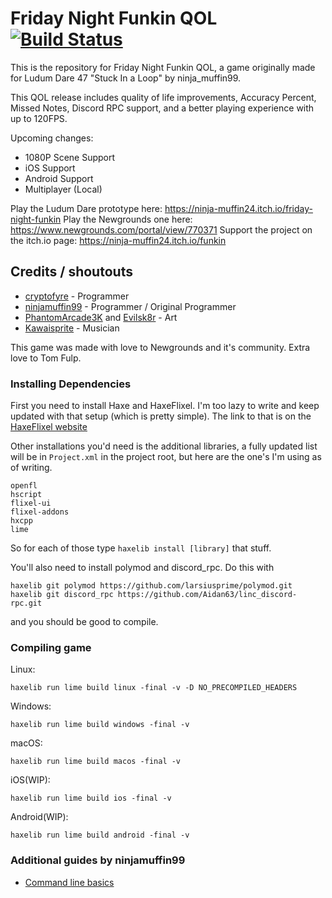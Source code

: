 # Friday Night Funkin QOL [![Build Status](https://travis-ci.com/iiFir3z/Funkin-QOL.svg?branch=main)](https://travis-ci.com/iiFir3z/Funkin-QOL)

This is the repository for Friday Night Funkin QOL, a game originally made for Ludum Dare 47 "Stuck In a Loop" by ninja_muffin99.

This QOL release includes quality of life improvements, Accuracy Percent, Missed Notes, Discord RPC support, and a better playing experience with up to 120FPS.

Upcoming changes:
* 1080P Scene Support
* iOS Support
* Android Support
* Multiplayer (Local)

Play the Ludum Dare prototype here: https://ninja-muffin24.itch.io/friday-night-funkin
Play the Newgrounds one here: https://www.newgrounds.com/portal/view/770371
Support the project on the itch.io page: https://ninja-muffin24.itch.io/funkin

## Credits / shoutouts
- [cryptofyre](https://twitter.com/cryptofyre) - Programmer
- [ninjamuffin99](https://twitter.com/ninja_muffin99) - Programmer / Original Programmer
- [PhantomArcade3K](https://twitter.com/phantomarcade3k) and [Evilsk8r](https://twitter.com/evilsk8r) - Art
- [Kawaisprite](https://twitter.com/kawaisprite) - Musician

This game was made with love to Newgrounds and it's community. Extra love to Tom Fulp.

### Installing Dependencies

First you need to install Haxe and HaxeFlixel. I'm too lazy to write and keep updated with that setup (which is pretty simple).
The link to that is on the [HaxeFlixel website](https://haxeflixel.com/documentation/getting-started/)

Other installations you'd need is the additional libraries, a fully updated list will be in `Project.xml` in the project root, but here are the one's I'm using as of writing.

```
openfl
hscript
flixel-ui
flixel-addons
hxcpp
lime
```

So for each of those type `haxelib install [library]` that stuff.

You'll also need to install polymod and discord_rpc. Do this with

```
haxelib git polymod https://github.com/larsiusprime/polymod.git
haxelib git discord_rpc https://github.com/Aidan63/linc_discord-rpc.git
```

and you should be good to compile.

### Compiling game

Linux:
```
haxelib run lime build linux -final -v -D NO_PRECOMPILED_HEADERS
```
Windows:
```
haxelib run lime build windows -final -v
```
macOS:
```
haxelib run lime build macos -final -v
```
iOS(WIP):
```
haxelib run lime build ios -final -v
```
Android(WIP):
```
haxelib run lime build android -final -v
```

### Additional guides by ninjamuffin99

- [Command line basics](https://ninjamuffin99.newgrounds.com/news/post/1090480)
